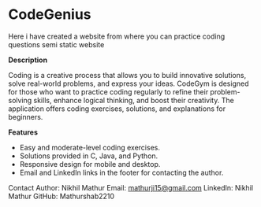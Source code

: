 # CodeGenius
Here i have created a website from where you can practice coding questions semi static website

**Description**

Coding is a creative process that allows you to build innovative solutions, solve real-world problems, and express your ideas. CodeGym is designed for those who want to practice coding regularly to refine their problem-solving skills, enhance logical thinking, and boost their creativity. The application offers coding exercises, solutions, and explanations for beginners.



**Features**

- Easy and moderate-level coding exercises.
- Solutions provided in C, Java, and Python.
- Responsive design for mobile and desktop.
- Email and LinkedIn links in the footer for contacting the author.

Contact
Author: Nikhil Mathur
Email: mathurji15@gmail.com
LinkedIn: Nikhil Mathur
GitHub: Mathurshab2210

